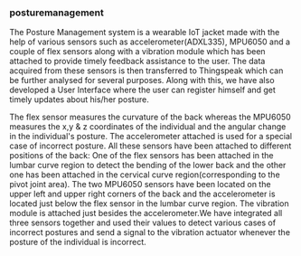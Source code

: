 ### posturemanagement
The Posture Management system is a wearable IoT jacket made with the help of various sensors such as accelerometer(ADXL335), MPU6050 and a couple of flex sensors along with a vibration module which has been attached to provide timely feedback assistance to the user. The data acquired from these sensors is then transferred to Thingspeak which can be further analysed for several purposes. Along with this, we have also developed a User Interface where the user can register himself and get timely updates about his/her posture.

The flex sensor measures the curvature of the back whereas the MPU6050 measures the x,y & z coordinates of the individual and the angular change in the individual's posture. The accelerometer attached is used for a special case of incorrect posture. All these sensors have been attached to different positions of the back: One of the flex sensors has been attached in the lumbar curve region to detect the bending of the lower back and the other one has been attached in the cervical curve region(corresponding to the pivot joint area). The two MPU6050 sensors have been located on the upper left and upper right corners of the back and the accelerometer is located just below the flex sensor in the lumbar curve region. The vibration module is attached just besides the accelerometer.We have integrated all three sensors together and used their values to detect various cases of incorrect postures and send a signal to the vibration actuator whenever the posture of the individual is incorrect.
